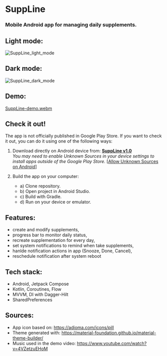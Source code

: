 # SuppLine

### Mobile Android app for managing daily supplements. 

## Light mode:
![SuppLine_light_mode](https://github.com/user-attachments/assets/50127f9b-9334-420b-b812-6de3e01e26bd)

## Dark mode:
![SuppLine_dark_mode](https://github.com/user-attachments/assets/8693ab2d-b262-4ec9-9e98-17ef1f155fda)

## Demo:
[SuppLine-demo.webm](https://github.com/user-attachments/assets/5977eed4-9aab-4516-b409-6919ca39ef6e)

## Check it out!
The app is not officially published in Google Play Store. If you want to check it out, you can do it using one of the following ways:

1) Download directly on Android device from: <b>[SuppLine v1.0](https://github.com/MatLeg25/SuppLine/releases/download/v1.0/SuppLine_v1.0.apk)</b> <br />
<i>You may need to enable Unknown Sources in your device settings to install apps outside of the Google Play Store.</i>  [[Allow Unknown Sources on Android](https://www.wikihow.com/Allow-Apps-from-Unknown-Sources-on-Android)]

2) Build the app on your computer:
   - a)  Clone repository.
   - b)  Open project in Android Studio.
   - c)  Build with Gradle.
   - d)  Run on your device or emulator.


## Features:
 - create and modify supplements,
 - progress bar to monitor daily status,
 - recreate supplementation for every day,
 - set system notifications to remind when take supplements,
 - hanlde notification actions in app (Snooze, Done, Cancel),
 - reschedule notification after system reboot

## Tech stack:
- Android, Jetpack Compose
- Kotlin, Coroutines, Flow
- MVVM, DI with Dagger-Hilt
- SharedPreferences

## Sources:
 - App icon based on: https://adioma.com/icons/pill
 - Theme generated with: https://material-foundation.github.io/material-theme-builder/
 - Music used in the demo video: https://www.youtube.com/watch?v=4VZetzuEHoM
